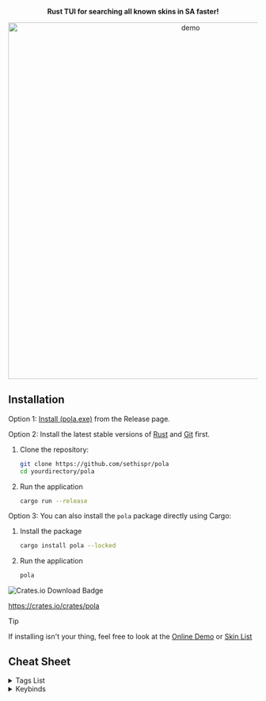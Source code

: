 <p align="center">
  <strong>Rust TUI for searching all known skins in SA faster!</strong>
</p>

<p align="center">
  <img src="https://github.com/user-attachments/assets/954e923f-6d2c-4220-9091-3f02bc331d92" alt="demo" width="721">
</p>

## Installation

Option 1: [Install (pola.exe)](https://github.com/Sethispr/pola/releases/tag/v0.1.1-stable) from the Release page.

Option 2: Install the latest stable versions of [Rust](https://www.rust-lang.org/tools/install) and [Git](https://git-scm.com/downloads/win) first.

1. Clone the repository:
   ```bash
   git clone https://github.com/sethispr/pola
   cd yourdirectory/pola
   ```

2. Run the application
   ```bash
   cargo run --release
   ```

Option 3: You can also install the `pola` package directly using Cargo:

1. Install the package
   ```bash
   cargo install pola --locked
   ```

2. Run the application
   ```bash
   pola
   ```

<img src="https://img.shields.io/crates/d/pola" alt="Crates.io Download Badge">

https://crates.io/crates/pola

> [!TIP]
> If installing isn't your thing, feel free to look at the [Online Demo](https://sethispr.github.io/pola) or [Skin List](https://github.com/Sethispr/pola/blob/main/skins.md)

## Cheat Sheet

<details>
<summary>Tags List</summary>
  
<img src="https://github.com/user-attachments/assets/2e8b5a87-2ce7-4f41-b6f0-03c8d08c161f" alt="Outdated Demo v0.1.1-beta" width="706">

| Tag                   | Description                         | Tag                   | Description                         |
|-----------------------|-------------------------------------|-----------------------|-------------------------------------|
| <kbd>Event</kbd>      | Event skins                         | <kbd>Bundle</kbd>     | Bundle skins                        |
| <kbd>Code</kbd>       | Code-redeemed skins                 | <kbd>Launch</kbd>     | Skins obtained from game launch     |
| <kbd>Case</kbd>       | Case skins                          | <kbd>Red</kbd>        | Red skin rarity                     |
| <kbd>Pink</kbd>       | Pink skin rarity                    | <kbd>Teal</kbd>       | Teal skin rarity                    |
| <kbd>2022</kbd>       | 2022 skins                          | <kbd>2023</kbd>       | 2023 skins                          |
| <kbd>2024</kbd>       | 2024 skins                          | <kbd>2025</kbd>       | 2025 skins                          |
| <kbd>Valentine</kbd>  | Valentine case skins                | <kbd>Birthday</kbd>   | Birthday case skins                 |
| <kbd>Easter</kbd>     | Easter case skins                   | <kbd>Summer</kbd>     | Summer case skins                   |
| <kbd>Halloween</kbd>  | Halloween case skins                | <kbd>Christmas</kbd>  | Christmas case skins                |
| <kbd>Exquisite</kbd>  | Exquisite case skins                | <kbd>Animal</kbd>     | Skins from the Animal case          |
| <kbd>Camouflage</kbd> | Skins from the Camouflage case      | <kbd>Future</kbd>     | Skins from the Future case          |
| <kbd>Material</kbd>   | Skins from the Material case        | <kbd>Nature</kbd>     | Skins from the Nature case          |
| <kbd>Pattern</kbd>    | Skins from the Pattern case         | <kbd>Refined</kbd>    | Skins from the Refined case         |
| <kbd>Gamenight</kbd>  | Code skins given on Gamenight       | <kbd>Special</kbd>    | Skins obtained for contributing     |
</details>

<details>
<summary>Keybinds</summary>

| Bind                | Description                    | Bind                       | Description                     |
|---------------------|--------------------------------|----------------------------|---------------------------------|
| <kbd>ctrl+h</kbd>   | Show help                      | <kbd>▲</kbd> <kbd>▼</kbd>  | Navigate results                |
| <kbd>►</kbd>        | Accept suggestion              | <kbd>tab</kbd>             | Cycle suggestions               |
| <kbd>home/end</kbd> | Go to first last result        | <kbd>ctrl+d</kbd>          | Toggle detailed view            |
| <kbd>ctrl+l</kbd>   | Clear search input             | <kbd>esc</kbd>             | Close TUI/Help                  |
| <kbd>ctrl+y</kbd>   | Redo                           | <kbd>ctrl+z</kbd>          | Undo                            |
| <kbd>ctrl+f</kbd>   | Favorite/Undo Favorite         | <kbd>shift+f</kbd>         | Remove all favorites            |

</details>
